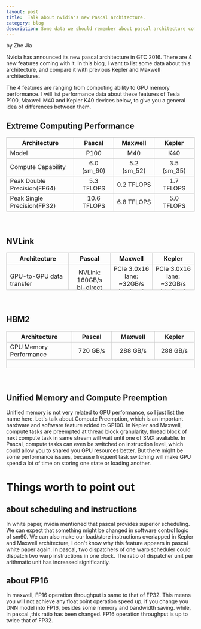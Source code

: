 ```yaml
---
layout: post
title:	Talk about nvidia's new Pascal architecture.
category: blog
description: Some data we should remember about pascal architecture compared with previous ones
---
```


by Zhe Jia

Nvidia has announced its new pascal architecture in GTC 2016. There are 4 new features coming with it. In this blog, I want to list some data about this architecture, and compare it with previous Kepler and Maxwell architectures.

The 4 features are ranging from computing ability to GPU memory performance. I will list performance data about these features of Tesla P100, Maxwell M40 and Kepler K40 devices below, to give you a general idea of differences between them.

## Extreme Computing Performance

<table style="border: 1px solid #ccc" width="700" border="10" height="200">
<tr>
	<th width="250" style="border: 1px solid #ccc"><left>Architecture</left></th>
	<th width="150" style="border: 1px solid #ccc"><center>Pascal</center></th>
	<th width="150" style="border: 1px solid #ccc"><center>Maxwell</center></th>
	<th width="150" style="border: 1px solid #ccc"><center>Kepler</center></th>
</tr>
<tr>
	<td width="250" style="border: 1px solid #ccc"><left>Model</left></td>
	<td width="150" style="border: 1px solid #ccc"><center>P100</center></td>
	<td width="150" style="border: 1px solid #ccc"><center>M40</center></td>
	<td width="150" style="border: 1px solid #ccc"><center>K40</center></td>
</tr>
<tr>
	<td width="250" style="border: 1px solid #ccc"><left>Compute Capability</left></td>
	<td width="150" style="border: 1px solid #ccc"><center>6.0 (sm_60)</center></td>
	<td width="150" style="border: 1px solid #ccc"><center>5.2 (sm_52)</center></td>
	<td width="150" style="border: 1px solid #ccc"><center>3.5 (sm_35)</center></td>
</tr>
<tr>
	<td width="250" style="border: 1px solid #ccc"><left>Peak Double Precision(FP64)</left></td>
	<td width="150" style="border: 1px solid #ccc"><center>5.3 TFLOPS</center></td>
	<td width="150" style="border: 1px solid #ccc"><center>0.2 TFLOPS</center></td>
	<td width="150" style="border: 1px solid #ccc"><center>1.7 TFLOPS</center></td>
</tr>
<tr>
	<td width="250" style="border: 1px solid #ccc"><left>Peak Single Precision(FP32)</left></td>
	<td width="150" style="border: 1px solid #ccc"><center>10.6 TFLOPS</center></td>
	<td width="150" style="border: 1px solid #ccc"><center>6.8 TFLOPS</center></td>
	<td width="150" style="border: 1px solid #ccc"><center>5.0 TFLOPS</center></td>
</tr>
<tr>
	<td width="250" style="border: 1px solid #ccc"><left>Peak native Half-precision(FP16)</left></td>
	<td width="150" style="border: 1px solid #ccc"><center>21.2 TFLOPS</center></td>
	<td width="150" style="border: 1px solid #ccc"><center>not support</center></td>
	<td width="150" style="border: 1px solid #ccc"><center>not support</center></td>
</tr>

</table>
<font style="line-height:1.5;">
<br/>
</font>

## NVLink
<table style="border: 1px solid #ccc" width="700" border="10" height="100">
<tr>
	<th width="250" style="border: 1px solid #ccc"><left>Architecture</left></th>
	<th width="150" style="border: 1px solid #ccc"><center>Pascal</center></th>
	<th width="150" style="border: 1px solid #ccc"><center>Maxwell</center></th>
	<th width="150" style="border: 1px solid #ccc"><center>Kepler</center></th>
</tr>
<tr>
	<td width="250" style="border: 1px solid #ccc"><left>GPU-to-GPU data transfer</left></td>
	<td width="150" style="border: 1px solid #ccc"><center>NVLink: 160GB/s bi-direct</center></td>
	<td width="150" style="border: 1px solid #ccc"><center>PCIe 3.0x16 lane: ~32GB/s bi-direct</center></td>
	<td width="150" style="border: 1px solid #ccc"><center>PCIe 3.0x16 lane: ~32GB/s bi-direct</center></td>
</tr>
</table>

<font style="line-height:1.5;">
<br/>
</font>

## HBM2
<table style="border: 1px solid #ccc" width="700" border="10" height="100">
<tr>
	<th width="250" style="border: 1px solid #ccc"><left>Architecture</left></th>
	<th width="150" style="border: 1px solid #ccc"><center>Pascal</center></th>
	<th width="150" style="border: 1px solid #ccc"><center>Maxwell</center></th>
	<th width="150" style="border: 1px solid #ccc"><center>Kepler</center></th>
</tr>
<tr>
	<td width="250" style="border: 1px solid #ccc"><left>GPU Memory Performance</left></td>
	<td width="150" style="border: 1px solid #ccc"><center>720 GB/s</center></td>
	<td width="150" style="border: 1px solid #ccc"><center>288 GB/s</center></td>
	<td width="150" style="border: 1px solid #ccc"><center>288 GB/s</center></td>
</tr>
</table>

<font style="line-height:1.5;">
<br/>
</font>

## Unified Memory and Compute Preemption
Unified memory is not very related to GPU performance, so I just list the name here. 
Let's talk about Compute Preemption, which is an important hardware and software feature added to GP100. 
In Kepler and Maxwell, compute tasks are preempted at thread block granularity, thread block of next compute task in same stream will wait until one of SMX avaliable. 
In Pascal, compute tasks can even be switched on instruction level, which could allow you to shared you GPU resources better. 
But there might be some performance issues, because frequent task switching will make GPU spend a lot of time on storing one state or loading another.

# Things worth to point out

## about scheduling and instructions

In white paper, nvidia mentioned that pascal provides superior scheduling. We can expect that something might be changed in software control logic of sm60. We can also make our load/store instructions overlapped in Kepler and Maxwell architecture, I don't know why this feature appears in pascal white paper again. In pascal, two dispatchers of one warp scheduler could dispatch two warp instructions in one clock. The ratio of dispatcher unit per arithmatic unit has increased significantly.

## about FP16

In maxwell, FP16 operation throughput is same to that of FP32. This means you will not achieve any float point operation speed up, if you change you DNN model into FP16, besides some memory and bandwidth saving.
while, in pascal ,this ratio has been changed. FP16 operation throughput is up to twice that of FP32.
